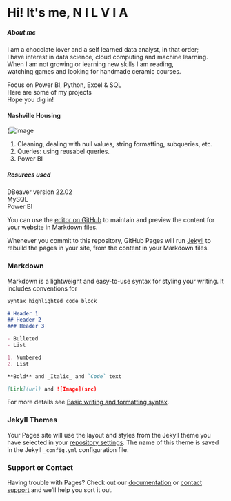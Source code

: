 # Hi! It's me, N I L V I A
    
##### About me 
I am a chocolate lover and a self learned data analyst, in that order;                                                           
I have interest in data science, cloud computing and machine learning.                         
When I am not growing or learning new skills I am reading,                                 
watching games and looking for handmade ceramic courses.                   
                       
Focus on Power BI, Python, Excel & SQL                              
Here are some of my projects                                 
Hope you dig in!                       
      
      
            
#### Nashville Housing  
(![image](https://www.google.com/imgres?imgurl=https%3A%2F%2Fmedia.bizj.us%2Fview%2Fimg%2F10411256%2Fgettyimages-157196869*750xx3632-2046-0-249.jpg&imgrefurl=https%3A%2F%2Fwww.bizjournals.com%2Fnashville%2Fnews%2F2021%2F03%2F22%2F3-19-print-focus-on-residential-real-estate.html&tbnid=t-qVxjCWPjQtjM&vet=12ahUKEwjntd2V-dr3AhVUZt8KHQzqCaUQMyg_egQIARBe..i&docid=NzDxXzDKQlC19M&w=750&h=422&itg=1&q=nashville%20housing%20market&hl=es&ved=2ahUKEwjntd2V-dr3AhVUZt8KHQzqCaUQMyg_egQIARBe) 

1. Cleaning, dealing with null values, string formatting, subqueries, etc. 
2. Queries: using reusabel queries. 
3. Power BI
 
##### Resurces used        
DBeaver version 22.02                   
MySQL       
Power BI            

                              
                              
You can use the [editor on GitHub](https://github.com/ArjNil/portfolio/edit/main/README.md) to maintain and preview the content for your website in Markdown files.

Whenever you commit to this repository, GitHub Pages will run [Jekyll](https://jekyllrb.com/) to rebuild the pages in your site, from the content in your Markdown files.

### Markdown

Markdown is a lightweight and easy-to-use syntax for styling your writing. It includes conventions for

```markdown
Syntax highlighted code block

# Header 1
## Header 2
### Header 3

- Bulleted
- List

1. Numbered
2. List

**Bold** and _Italic_ and `Code` text

[Link](url) and ![Image](src)
```

For more details see [Basic writing and formatting syntax](https://docs.github.com/en/github/writing-on-github/getting-started-with-writing-and-formatting-on-github/basic-writing-and-formatting-syntax).

### Jekyll Themes

Your Pages site will use the layout and styles from the Jekyll theme you have selected in your [repository settings](https://github.com/ArjNil/portfolio/settings/pages). The name of this theme is saved in the Jekyll `_config.yml` configuration file.

### Support or Contact

Having trouble with Pages? Check out our [documentation](https://docs.github.com/categories/github-pages-basics/) or [contact support](https://support.github.com/contact) and we’ll help you sort it out.
